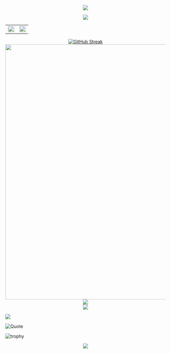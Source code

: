 <!-- https://github.com/kyechan99/capsule-render -->
<p align="center">
<img src="https://capsule-render.vercel.app/api?type=waving&color=timeGradient&height=300&&section=header&text=HI%20Welcome&fontSize=90&fontAlign=50&fontAlignY=30&desc=I%20am%20TINKER-ONLY&descAlign=50&descSize=30&descAlignY=60&animation=twinkling">
</p>
 
<!-- https://github.com/DenverCoder1/readme-typing-svg -->
<p align="center">
<img src="https://readme-typing-svg.demolab.com?font=Orbitron&size=25&pause=1000&center=true&vCenter=true&random=false&width=600&lines=Welcome+to+my+Kingdom!;I+am+super+obsessed+with+programming!" />
</p>

<table rules="none" align="center">
		<td>
			<center>
				<img src="https://github-readme-stats.vercel.app/api?username=THINKER-ONLY&show_icons=true&theme=tokyonight&include_all_commits=true" width="100%" />
				</img>
			</center>
		</td>
		<td>
			<center>
				<img src="https://github-readme-stats.vercel.app/api/top-langs/?username=THINKER-ONLY&theme=tokyonight&layout=compact&size_weight=0.5&count_weight=0.5&hide=EJS,GLSL,CSS,HTML,Stylus" width="100%" />
				</img>
			</center>
		</td>
</table>


<p align="center">
<a href="https://git.io/streak-stats"><img src="https://streak-stats.demolab.com?user=THINKER-ONLY&theme=maroongold&hide_border=%E5%81%87&mode=weekly" alt="GitHub Streak" /></a>
<br/>
<!-- https://github.com/Ashutosh00710/github-readme-activity-graph -->
<img width="800" src="https://github-readme-activity-graph.vercel.app/graph?username=THINKER-ONLY&theme=github-compact&hide_border=true&area=true">
<br/>

 
<!-- https://github.com/anuraghazra/github-readme-stats -->
<img align="center" src="https://github-readme-stats.vercel.app/api/top-langs/?username=THINKER-ONLY&theme=transparent&hide_border=true&layout=donut-vertical&langs_count=6" />
<br/>
<!-- https://github.com/tandpfun/skill-icons -->
<img align="center" src="https://skillicons.dev/icons?i=py,c,linux,css,html,js&theme=light" />
</p>
 

<!-- https://github.com/antonkomarev/github-profile-views-counter -->
<img src="https://komarev.com/ghpvc/?username=THINKER-ONLY&abbreviated=true&color=red" />
</p>

![Quote](https://github-readme-quotes-bay.vercel.app/quote?theme=dark)

![trophy](https://github-profile-trophy.vercel.app/?username=THINKER-ONLY)
 
<!-- https://github.com/kyechan99/capsule-render -->
<p align="center">
<img src="https://capsule-render.vercel.app/api?type=waving&color=timeGradient&height=300&&section=footer&text=THE%20END!&fontSize=90&fontAlign=50&fontAlignY=70&desc=Hope%20your%20program%20is%20bug-free!&descAlign=50&descSize=30&descAlignY=40&animation=twinkling">
</p>

